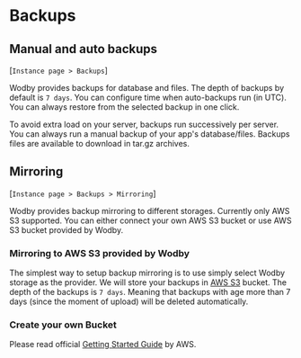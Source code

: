 # Backups

## Manual and auto backups

[`Instance page > Backups`]

Wodby provides backups for database and files. The depth of backups by default is `7 days`. You can configure time when auto-backups run (in UTC). You can always restore from the selected backup in one click.

To avoid extra load on your server, backups run successively per server. You can always run a manual backup of your app's database/files. Backups files are available to download in tar.gz archives.

## Mirroring 

[`Instance page > Backups > Mirroring`]

Wodby provides backup mirroring to different storages. Currently only AWS S3 supported. You can either connect your own AWS S3 bucket or use AWS S3 bucket provided by Wodby.

### Mirroring to AWS S3 provided by Wodby

The simplest way to setup backup mirroring is to use simply select Wodby storage as the provider. We will store your backups in <a href="https://aws.amazon.com/s3/" target="_blank">AWS S3</a> bucket. The depth of the backups is `7 days`. Meaning that backups with age more than 7 days (since the moment of upload) will be deleted automatically.  

### Create your own Bucket

Please read official <a href="http://docs.aws.amazon.com/AmazonS3/latest/gsg/CreatingABucket.html" target="_blank">Getting Started Guide</a> by AWS. 